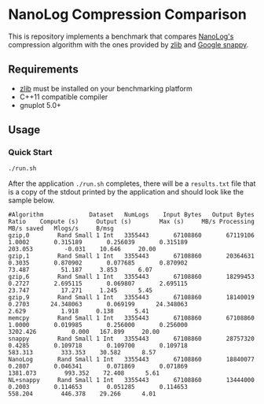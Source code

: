 # NanoLog Compression Comparison

This is repository implements a benchmark that compares [NanoLog's](https://github.com/PlatformLab/NanoLog) compression algorithm with the ones provided by [zlib](https://zlib.net) and [Google snappy](https://github.com/google/snappy).

## Requirements
* [zlib](https://zlib.net) must be installed on your benchmarking platform
* C++11 compatible compiler
* gnuplot 5.0+

## Usage
### Quick Start

```bash
./run.sh
```

After the application ```./run.sh``` completes, there will be a ```results.txt``` file that is a copy of the stdout printed by the application and should look like the sample below.
```
#Algorithm             Dataset   NumLogs    Input Bytes   Output Bytes     Ratio    Compute (s)     Output (s)        Max (s)     MB/s Processing     MB/s saved   Mlogs/s     B/msg
gzip,0        Rand Small 1 Int   3355443       67108860       67119106    1.0002       0.315189       0.256039       0.315189             203.053         -0.031    10.646     20.00
gzip,1        Rand Small 1 Int   3355443       67108860       20364631    0.3035       0.870902       0.077685       0.870902              73.487         51.187     3.853      6.07
gzip,6        Rand Small 1 Int   3355443       67108860       18299453    0.2727       2.695115       0.069807       2.695115              23.747         17.271     1.245      5.45
gzip,9        Rand Small 1 Int   3355443       67108860       18140019    0.2703      24.348063       0.069199      24.348063               2.629          1.918     0.138      5.41
memcpy        Rand Small 1 Int   3355443       67108860       67108860    1.0000       0.019985       0.256000       0.256000            3202.426          0.000   167.899     20.00
snappy        Rand Small 1 Int   3355443       67108860       28757320    0.4285       0.109718       0.109700       0.109718             583.313        333.353    30.582      8.57
NanoLog       Rand Small 1 Int   3355443       67108860       18840077    0.2807       0.046341       0.071869       0.071869            1381.073        993.352    72.408      5.61
NL+snappy     Rand Small 1 Int   3355443       67108860       13444000    0.2003       0.114653       0.051285       0.114653             558.204        446.378    29.266      4.01
```